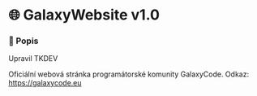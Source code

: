 # 🌐 GalaxyWebsite v1.0

### 📄 Popis

Upravil TKDEV

Oficiální webová stránka programátorské komunity GalaxyCode. Odkaz: https://galaxycode.eu
